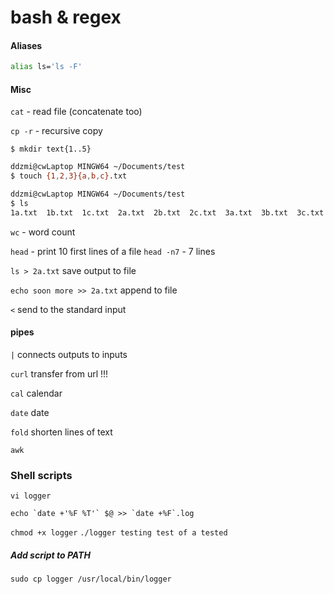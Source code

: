 # bash & regex

#### Aliases
```bash
alias ls='ls -F'
```

#### Misc

`cat` - read file (concatenate too)

`cp -r`  - recursive copy


`$ mkdir text{1..5}`
```bash
ddzmi@cwLaptop MINGW64 ~/Documents/test
$ touch {1,2,3}{a,b,c}.txt

ddzmi@cwLaptop MINGW64 ~/Documents/test
$ ls
1a.txt  1b.txt  1c.txt  2a.txt  2b.txt  2c.txt  3a.txt  3b.txt  3c.txt  a/
```

`wc` - word count

`head` - print 10 first lines of a file
`head -n7` - 7 lines 

`ls > 2a.txt` save output to file

`echo soon more >> 2a.txt` append to file

`<` send to the standard input

#### pipes

`|` connects outputs to inputs

 `curl` transfer from url !!!
 
 `cal` calendar
 
 `date` date  
 
 `fold` shorten lines of text
 
 `awk`
 
 ### Shell scripts
 `vi logger`
 ```vi
 echo `date +'%F %T'` $@ >> `date +%F`.log
 ```
 `chmod +x logger`
 `./logger testing test of a tested`
 
 ##### Add script to PATH
 `sudo cp logger /usr/local/bin/logger`
